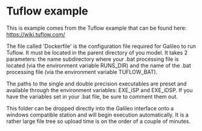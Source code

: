 # Tuflow example
This is example comes from the Tuflow example that can be found here: https://wiki.tuflow.com/

The file called 'Dockerfile' is the configuration file required for Galileo to run Tuflow. It must be located
in the parent directory of you model. It takes 2 parameters: the name subdirectory where your .bat processing file is located (via the environment variable RUNS_DIR)
and the name of the .bat processing file (via the environment variable TUFLOW_BAT). 

The paths to the single and double precision executables are preset and available through the environment variables: EXE_iSP and EXE_iDSP. If you have the variables set in your .bat file, be sure to comment them out.  

This folder can be dropped directly into the Galileo interface onto a windows compatible station and will begin execution automatically. It is a rather large file tree so upload time is on the order of a couple of minutes.